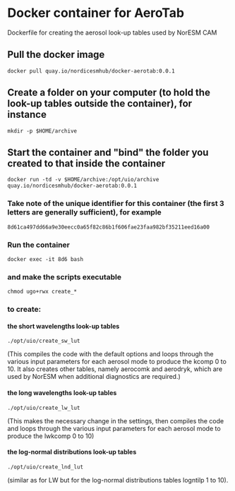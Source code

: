 # Docker container for AeroTab
Dockerfile for creating the aerosol look-up tables used by NorESM CAM

## Pull the docker image
```
docker pull quay.io/nordicesmhub/docker-aerotab:0.0.1
```
## Create a folder on your computer (to hold the look-up tables outside the container), for instance 
```
mkdir -p $HOME/archive
```
## Start the container and "bind" the folder you created to that inside the container
```
docker run -td -v $HOME/archive:/opt/uio/archive quay.io/nordicesmhub/docker-aerotab:0.0.1
```
### Take note of the unique identifier for this container (the first 3 letters are generally sufficient), for example
```
8d61ca497dd66a9e30eecc0a65f82c86b1f606fae23faa982bf35211eed16a00
```
### Run the container
```
docker exec -it 8d6 bash
```
### and make the scripts executable
```
chmod ugo+rwx create_*
```
### to create:

#### the short wavelengths look-up tables
```
./opt/uio/create_sw_lut 
```

(This compiles the code with the default options and loops through the various input parameters for each aerosol mode to produce the kcomp 0 to 10. 
It also creates other tables, namely aerocomk and aerodryk, which are used by NorESM when additional diagnostics are required.)

#### the long wavelengths look-up tables
```
./opt/uio/create_lw_lut 
```
(This makes the necessary change in the settings, then compiles the code and loops through the various input parameters for each aerosol mode to produce the lwkcomp 0 to 10)

#### the log-normal distributions look-up tables
```
./opt/uio/create_lnd_lut 
```
(similar as for LW but for the log-normal distributions tables logntilp 1 to 10).

